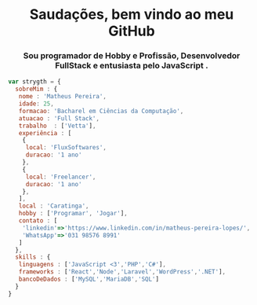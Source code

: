<h1 align="center">Saudações, bem vindo ao meu GitHub</h1>
<h3 align="center">Sou programador de Hobby e Profissão, Desenvolvedor FullStack e entusiasta pelo JavaScript .</h3>

```js
var strygth = {
  sobreMim : {
   nome : 'Matheus Pereira',
   idade: 25,
   formacao: 'Bacharel em Ciências da Computação',
   atuacao : 'Full Stack',
   trabalho  : ['Vetta'],
   experiência : [
    {
     local: 'FluxSoftwares',
     duracao: '1 ano'
    },
    {
     local: 'Freelancer',
     duracao: '1 ano'
    },
   ],
   local : 'Caratinga',
   hobby : ['Programar', 'Jogar'],
   contato : [
    'linkedin'=>'https://www.linkedin.com/in/matheus-pereira-lopes/',
    'WhatsApp'=>'031 98576 8991'
   ]
  },
  skills : {
   linguagens : ['JavaScript <3','PHP','C#'],
   frameworks : ['React','Node','Laravel','WordPress','.NET'],
   bancoDeDados : ['MySQL','MariaDB','SQL']
  }
}
```
